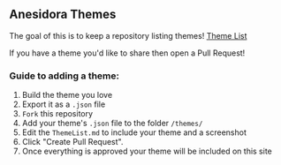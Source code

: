 ## Anesidora Themes

The goal of this is to keep a repository listing themes!
[Theme List](/ThemeList.md)

If you have a theme you'd like to share then open a Pull Request!

### Guide to adding a theme:
1. Build the theme you love
2. Export it as a `.json` file
3. `Fork` this repository
4. Add your theme's `.json` file to the folder `/themes/`
5. Edit the `ThemeList.md` to include your theme and a screenshot
6. Click "Create Pull Request".
7. Once everything is approved your theme will be included on this site
